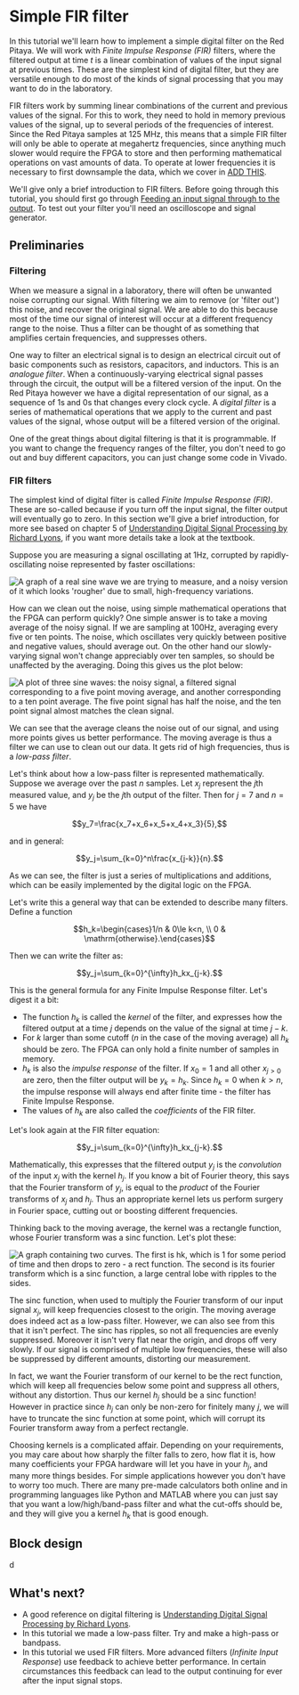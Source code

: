 # Simple FIR filter

In this tutorial we'll learn how to implement a simple digital filter on the Red Pitaya. We will work with *Finite Impulse Response (FIR)* filters, where the filtered output at time $t$ is a linear combination of values of the input signal at previous times. These are the simplest kind of digital filter, but they are versatile enough to do most of the kinds of signal processing that you may want to do in the laboratory.

FIR filters work by summing linear combinations of the current and previous values of the signal. For this to work, they need to hold in memory previous values of the signal, up to several periods of the frequencies of interest. Since the Red Pitaya samples at 125 MHz, this means that a simple FIR filter will only be able to operate at megahertz frequencies, since anything much slower would require the FPGA to store and then performing mathematical operations on vast amounts of data. To operate at lower frequencies it is necessary to first downsample the data, which we cover in [ADD THIS]().

We'll give only a brief introduction to FIR filters. Before going through this tutorial, you should first go through [Feeding an input signal through to the output](/Tutorials/PROJ_IOFeedthrough). To test out your filter you'll need an oscilloscope and signal generator.

## Preliminaries

### Filtering

When we measure a signal in a laboratory, there will often be unwanted noise corrupting our signal. With filtering we aim to remove (or 'filter out') this noise, and recover the original signal. We are able to do this because most of the time our signal of interest will occur at a different frequency range to the noise. Thus a filter can be thought of as something that amplifies certain frequencies, and suppresses others.

One way to filter an electrical signal is to design an electrical circuit out of basic components such as resistors, capacitors, and inductors. This is an *analogue filter*. When a continuously-varying electrical signal passes through the circuit, the output will be a filtered version of the input. On the Red Pitaya however we have a digital representation of our signal, as a sequence of 1s and 0s that changes every clock cycle. A *digital filter* is a series of mathematical operations that we apply to the current and past values of the signal, whose output will be a filtered version of the original. 

One of the great things about digital filtering is that it is programmable. If you want to change the frequency ranges of the filter, you don't need to go out and buy different capacitors, you can just change some code in Vivado.

### FIR filters

The simplest kind of digital filter is called *Finite Impulse Response (FIR)*. These are so-called because if you turn off the input signal, the filter output will eventually go to zero. In this section we'll give a brief introduction, for more see  based on chapter 5 of [Understanding Digital Signal Processing by Richard Lyons](https://www.amazon.com/Understanding-Digital-Signal-Processing-3rd/dp/0137027419), if you want more details take a look at the textbook.

Suppose you are measuring a signal oscillating at 1Hz, corrupted by rapidly-oscillating noise represented by faster oscillations:

![A graph of a real sine wave we are trying to measure, and a noisy version of it which looks 'rougher' due to small, high-frequency variations.](img_NoisySignal.png)

How can we clean out the noise, using simple mathematical operations that the FPGA can perform quickly? One simple answer is to take a moving average of the noisy signal. If we are sampling at 100Hz, averaging every five or ten points. The noise, which oscillates very quickly between positive and negative values, should average out. On the other hand our slowly-varying signal won't change appreciably over ten samples, so should be unaffected by the averaging. Doing this gives us the plot below:

![A plot of three sine waves: the noisy signal, a filtered signal corresponding to a five point moving average, and another corresponding to a ten point average. The five point signal has half the noise, and the ten point signal almost matches the clean signal.](img_FilteredSignal.png)

We can see that the average cleans the noise out of our signal, and using more points gives us better performance. The moving average is thus a filter we can use to clean out our data. It gets rid of high frequencies, thus is a *low-pass filter*.

Let's think about how a low-pass filter is represented mathematically. Suppose we average over the past $n$ samples. Let $x_j$ represent the $j$th measured value, and $y_j$ be the $j$th output of the filter. Then for $j=7$ and $n=5$ we have

$$y_7=\frac{x_7+x_6+x_5+x_4+x_3}{5},$$

and in general:

$$y_j=\sum_{k=0}^n\frac{x_{j-k}}{n}.$$

As we can see, the filter is just a series of multiplications and additions, which can be easily implemented by the digital logic on the FPGA.

Let's write this a general way that can be extended to describe many filters. Define a function

$$h_k=\begin{cases}1/n & 0\le k<n, \\ 0 & \mathrm{otherwise}.\end{cases}$$

Then we can write the filter as:

$$y_j=\sum_{k=0}^{\infty}h_kx_{j-k}.$$

This is the general formula for any Finite Impulse Response filter. Let's digest it a bit:

* The function $h_k$ is called the *kernel* of the filter, and expresses how the filtered output at a time $j$ depends on the value of the signal at time $j-k$. 
* For $k$ larger than some cutoff ($n$ in the case of the moving average) all $h_k$ should be zero. The FPGA can only hold a finite number of samples in memory.
* $h_k$ is also the *impulse response* of the filter. If $x_0=1$ and all other $x_{j>0}$ are zero, then the filter output will be $y_k=h_k$. Since $h_{k}=0$ when $k>n$, the impulse response will always end after finite time - the filter has Finite Impulse Response.
* The values of $h_k$ are also called the *coefficients* of the FIR filter.

Let's look again at the FIR filter equation:

$$y_j=\sum_{k=0}^{\infty}h_kx_{j-k}.$$

Mathematically, this expresses that the filtered output $y_j$ is the *convolution* of the input $x_j$ with the kernel $h_j$. If you know a bit of Fourier theory, this says that the Fourier transform of $y_j$, is equal to the *product* of the Fourier transforms of $x_j$ and $h_j$. Thus an appropriate kernel lets us perform surgery in Fourier space, cutting out or boosting different frequencies.

Thinking back to the moving average, the kernel was a rectangle function, whose Fourier transform was a sinc function. Let's plot these:

![A graph containing two curves. The first is hk, which is 1 for some period of time and then drops to zero - a rect function. The second is its fourier transform which is a sinc function, a large central lobe with ripples to the sides.](img_hkFourier.png)

The sinc function, when used to multiply the Fourier transform of our input signal $x_j$, will keep frequencies closest to the origin. The moving average does indeed act as a low-pass filter. However, we can also see from this that it isn't perfect. The sinc has ripples, so not all frequencies are evenly suppressed. Moreover it isn't very flat near the origin, and drops off very slowly. If our signal is comprised of multiple low frequencies, these will also be suppressed by different amounts, distorting our measurement. 

In fact, we want the Fourier transform of our kernel to be the rect function, which will keep all frequencies below some point and suppress all others, without any distortion. Thus our kernel $h_j$ should be a sinc function! However in practice since $h_j$ can only be non-zero for finitely many $j$, we will have to truncate the sinc function at some point, which will corrupt its Fourier transform away from a perfect rectangle.

Choosing kernels is a complicated affair. Depending on your requirements, you may care about how sharply the filter falls to zero, how flat it is, how many coefficients your FPGA hardware will let you have in your $h_j$, and many more things besides. For simple applications however you don't have to worry too much. There are many pre-made calculators both online and in programming languages like Python and MATLAB where you can just say that you want a low/high/band-pass filter and what the cut-offs should be, and they will give you a kernel $h_k$ that is good enough. 

## Block design

d

## What's next?

- A good reference on digital filtering is [Understanding Digital Signal Processing by Richard Lyons](https://www.amazon.com/Understanding-Digital-Signal-Processing-3rd/dp/0137027419).
- In this tutorial we made a low-pass filter. Try and make a high-pass or bandpass.
- In this tutorial we used FIR filters.  More advanced filters (*Infinite Input Response*) use feedback to achieve better performance. In certain circumstances this feedback can lead to the output continuing for ever after the input signal stops. 